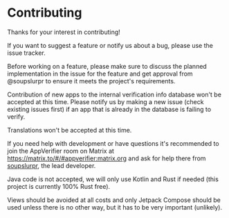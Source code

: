 # Contributing

Thanks for your interest in contributing!

If you want to suggest a feature or notify us about a bug, please use the issue tracker.

Before working on a feature, please make sure to discuss the planned implementation in the issue for
the feature and get approval from @soupslurpr to ensure it meets the project's requirements.

Contribution of new apps to the internal verification info database won't be accepted at this time.
Please notify us by making a new issue (check existing issues first) if an app that is already in
the database is failing to verify.

Translations won't be accepted at this time.

If you need help with development or have questions it's recommended to join the AppVerifier room on Matrix at
https://matrix.to/#/#appverifier:matrix.org and ask for help there from [soupslurpr](https://github.com/soupslurpr),
the lead developer.

Java code is not accepted, we will only use Kotlin and Rust if needed (this project is currently 100% Rust free).

Views should be avoided at all costs and only Jetpack Compose should be used unless there is no other way, but it
has to be very important (unlikely).
